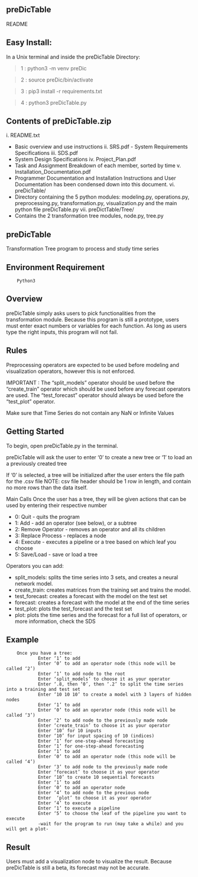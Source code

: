 preDicTable
------------
README

Easy Install:
-------------
In a Unix terminal and inside the preDicTable Directory: 

> 1 : python3 -m venv preDic

> 2 : source preDic/bin/activate 

> 3 : pip3 install -r requirements.txt 

> 4 : python3 preDicTable.py


Contents of preDicTable.zip
---------------------------

i.        README.txt
- Basic overview and use instructions
ii.        SRS.pdf
                        - System Requirements Specifications
iii.         SDS.pdf
- System Design Specifications
iv.         Project_Plan.pdf
- Task and Assignment Breakdown of each member, sorted by time
v.         Installation_Documentation.pdf
- Programmer Documentation and Installation Instructions and User Documentation has been condensed down into this document.
vi.         preDicTable/
- Directory containing the 5 python modules: modeling.py, operations.py, preprocessing.py, transformation.py, visualization.py
and the main python file preDicTable.py
vii.        preDictTable/Tree/
- Contains the 2 transformation tree modules, node.py, tree.py


preDicTable
------------
Transformation Tree program to process and study time series


Environment Requirement
-----------------------
        Python3


Overview
---------
preDicTable simply asks users to pick functionalities from the transformation module. Because this program is still a prototype, users must enter exact numbers or variables for each function. As long as users type the right inputs, this program will not fail.

Rules
-----
Preprocessing operators are expected to be used before modeling and visualization operators, however this is not enforced.


IMPORTANT : The “split_models” operator should be used before the “create_train” operator which should be used before any forecast operators are used. 
The “test_forecast” operator should always be used before the “test_plot” operator.


Make sure that Time Series do not contain any NaN or Infinite Values


Getting Started
---------------
To begin, open preDicTable.py in the terminal.


preDicTable will ask the user to enter ‘0’ to create a new tree or ‘1’ to load an a previously created tree


If ‘0’ is selected, a tree will be initialized after the user enters the file path for the .csv file
NOTE: csv file header should be 1 row in length, and contain no more rows than the data itself.


Main Calls
Once the user has a tree, they will be given actions that can be used by entering their respective number
* 0: Quit - quits the program
* 1: Add - add an operator (see below), or a subtree
* 2: Remove Operator - removes an operator and all its children
* 3: Replace Process - replaces a node
* 4: Execute - executes a pipeline or a tree based on which leaf you choose
* 5: Save/Load - save or load a tree


Operators you can add:
* split_models: splits the time series into 3 sets, and creates a neural network model.
* create_train: creates matrices from the training set and trains the model.
* test_forecast: creates a forecast with the model on the test set
* forecast: creates a forecast with the model at the end of the time series
* test_plot: plots the test_forecast and the test set
* plot: plots the time series and the forecast
for a full list of operators, or more information, check the SDS


Example
--------
        Once you have a tree:
                Enter ‘1’ to add
                Enter ‘0’ to add an operator node (this node will be called ‘2’)
                Enter ‘1’ to add node to the root
                Enter ‘split_models’ to choose it as your operator
                Enter ‘.8, then ‘0’, then ‘.2’ to split the time series into a training and test set
                Enter ‘10 10 10’ to create a model with 3 layers of hidden nodes
                Enter ‘1’ to add
                Enter ‘0’ to add an operator node (this node will be called ‘3’)
                Enter ‘2’ to add node to the previously made node
                Enter ‘create_train’ to choose it as your operator
                Enter ‘10’ for 10 inputs
                Enter ‘10’ for input spacing of 10 (indices)
                Enter ‘1’ for one-step-ahead forecasting
                Enter ‘1’ for one-step-ahead forecasting
                Enter ‘1’ to add 
                Enter ‘0’ to add an operator node (this node will be called ‘4’)
                Enter ‘3’ to add node to the previously made node
                Enter ‘forecast’ to choose it as your operator
                Enter ‘10’ to create 10 sequential forecasts
                Enter ‘1’ to add
                Enter ‘0’ to add an operator node
                Enter ‘4’ to add node to the previous node
                Enter  ‘plot’ to choose it as your operator
                Enter ‘4’ to execute
                Enter ‘1’ to execute a pipeline
                Enter ‘5’ to choose the leaf of the pipeline you want to execute
                -wait for the program to run (may take a while) and you will get a plot-


Result
------
Users must add a visualization node to visualize the result. Because preDicTable is still a beta, its forecast may not be accurate.
